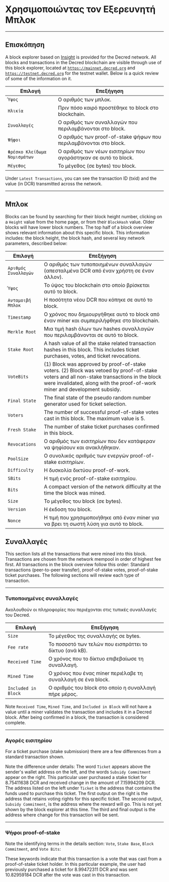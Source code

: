 # <i class="fa fa-cubes"></i> Χρησιμοποιώντας τον Εξερευνητή Μπλοκ

---

## <i class="fa fa-info-circle"></i> Επισκόπηση 

A block explorer based on
[Insight](https://github.com/bitpay/insight-ui) is provided for the
Decred network. All blocks and transactions in the Decred blockchain
are visible through use of this block explorer, located at
[`https://mainnet.decred.org`](https://mainnet.decred.org) and
[`https://testnet.decred.org`](https://testnet.decred.org) for the
testnet wallet.  Below is a quick review of some of the information on
it.

Επιλογή         | Επεξήγηση
---            | ---
`Ύψος`       | Ο αριθμός των μπλοκ.
`Ηλικία`          | Πριν πόσο καιρό προστέθηκε το block στο blockchain.
`Συναλλαγές` | Ο αριθμός των συναλλαγών που περιλαμβάνονται στο block.
`Ψήφοι`        | Ο αριθμός των proof-of-stake ψήφων που περιλαμβάνονται στο block.
`Φρέσκο Κλείδωμα Νομισμάτων`  | Ο αριθμός των νέων εισιτηρίων που αγοράστηκαν σε αυτό το block.
`Μέγεθος`         | Το μέγεθος (σε bytes) του block.

Under `Latest Transactions`, you can see the transaction ID (txid) and
the value (in DCR) transmitted across the network.

---

## <i class="fa fa-cube"></i> Μπλοκ 

Blocks can be found by searching for their block height number,
clicking on a `Height` value from the home page, or from their
`BlockHash` value. Older blocks will have lower block numbers. The top
half of a block overview shows relevant information about this
specific block. This information includes: the block height, the block
hash, and several key network parameters, described below:

Επιλογή                   | Επεξήγηση
---                      | ---
`Αριθμός Συναλλαγών` | Ο αριθμός των τυποποιημένων συναλλαγών (απεσταλμένα DCR από έναν χρήστη σε έναν άλλον).
`Ύψος`                 | Το ύψος του blockchain στο οποίο βρίσκεται αυτό το block.
`Ανταμοιβή Μπλοκ`           | Η ποσότητα νέου DCR που κόπηκε σε αυτό το block.
`Timestamp`              | Ο χρόνος που δημιουργήθηκε αυτό το block από έναν miner και συμπεριλήφθηκε στο blockchain.
`Merkle Root`            | Μια τιμή hash όλων των hashes συναλλαγών που περιλαμβάνονται σε αυτό το block.
`Stake Root`             | A hash value of all the stake related transaction hashes in this block. This includes ticket purchases, votes, and ticket revocations.
`VoteBits`               | (1) Block was approved by proof-of-stake voters. (2) Block was vetoed by proof-of-stake voters and all non-stake transactions in the block were invalidated, along with the proof-of-work miner and development subsidy.
`Final State`            | The final state of the pseudo random number generator used for ticket selection.
`Voters`                 | The number of successful proof-of-stake votes cast in this block. The maximum value is 5.
`Fresh Stake`            | The number of stake ticket purchases confirmed in this block.
`Revocations`            | Ο αριθμός των εισιτηρίων που δεν κατάφεραν να ψηφίσουν και ανακλήθηκαν.
`PoolSize`               | Ο συνολικός αριθμός των ενεργών proof-of-stake εισιτηρίων.
`Difficulty`             | Η δυσκολία δικτύου proof-of-work.
`SBits`                  | Η τιμή ενός proof-of-stake εισιτηρίου.
`Bits`                   | A compact version of the network difficulty at the time the block was mined.
`Size`                   | Το μέγεθος του block (σε bytes).
`Version`                | Η έκδοση του block.
`Nonce`                  | Η τιμή που χρησιμοποιήθηκε από έναν miner για να βρει τη σωστή λύση για αυτό το block.

## <i class="fa fa-exchange"></i> Συναλλαγές 

This section lists all the transactions that were mined into this
block. Transactions are chosen from the network mempool in order of
highest fee first. All transactions in the block overview follow this
order: Standard transactions (peer-to-peer transfer), proof-of-stake
votes, proof-of-stake ticket purchases. The following sections will
review each type of transaction.

---

### Τυποποιημένες συναλλαγές

Ακολουθούν οι πληροφορίες που περιέχονται στις τυπικές συναλλαγές του Decred.

Επιλογή              | Επεξήγηση
---                 | ---
`Size`              | Το μέγεθος της συναλλαγής σε bytes.
`Fee rate`          | Το ποσοστό των τελών που εισπράττει το δίκτυο (ανά kB).
`Received Time`     | Ο χρόνος που το δίκτυο επιβεβαίωσε τη συναλλαγή.
`Mined Time`        | Ο χρόνος που ένας miner περιέλαβε τη συναλλαγή σε ένα block.
`Included in Block` | Ο αριθμός του block στο οποίο η συναλλαγή πήρε μέρος.

Note `Received Time`, `Mined Time`, and `Included in Block` will not have a value until a miner validates the transaction and includes it in a Decred block. After being confirmed in a block, the transaction is considered complete.


---

### Αγορές εισιτηρίου

For a ticket purchase (stake submission) there are a few differences
from a standard transaction shown.

Note the difference under details: The word `Ticket` appears above the
sender's wallet address on the left, and the words `Subsidy
Commitment` appear on the right. This particular user purchased a
stake ticket for 8.75411638 DCR and received change in the amount
of 7.15994209 DCR. The address listed on the left under `Ticket` is
the address that contains the funds used to purchase this
ticket. The first output on the right is the address that retains
voting rights for this specific ticket. The second output, `Subsidy
Commitment`, is the address where the reward will go. This is not yet
shown by the block explorer at this time. The third and final output
is the address where change for this transaction will be sent.

---

### Ψήφοι proof-of-stake

Note the identifying terms in the details section: `Vote`, `Stake
Base`, `Block Commitment`, and `Vote Bits`:

These keywords indicate that this transaction is a vote that was cast
from a proof-of-stake ticket holder. In this particular example, the
user had previously purchased a ticket for 8.99472311 DCR and was
sent 10.82959184 DCR after the vote was cast in this transaction.
